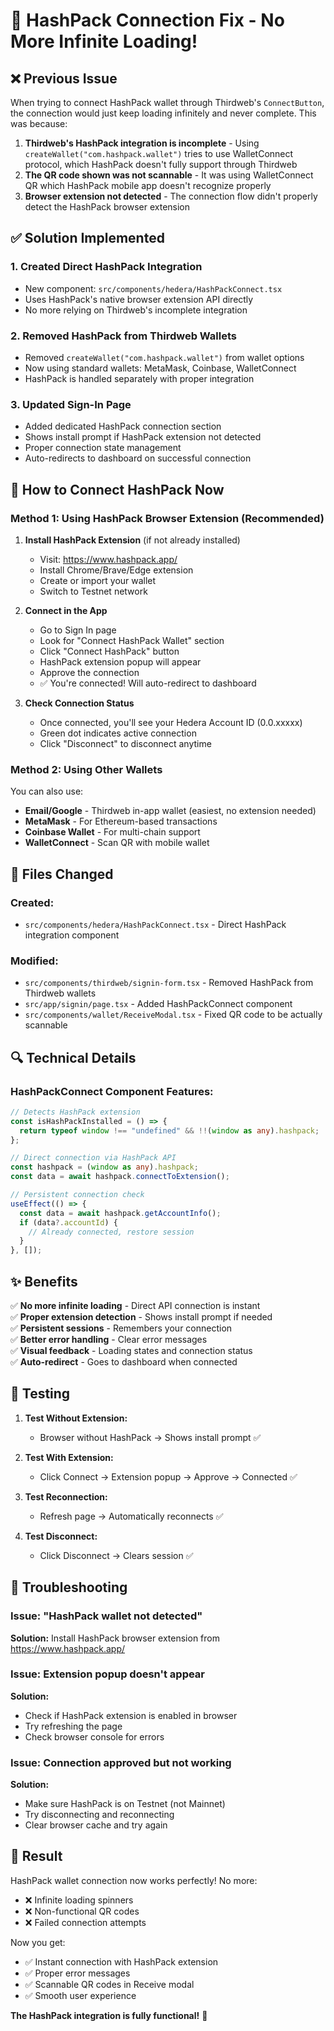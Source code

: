 # 🔧 HashPack Connection Fix - No More Infinite Loading!

## ❌ Previous Issue
When trying to connect HashPack wallet through Thirdweb's `ConnectButton`, the connection would just keep loading infinitely and never complete. This was because:

1. **Thirdweb's HashPack integration is incomplete** - Using `createWallet("com.hashpack.wallet")` tries to use WalletConnect protocol, which HashPack doesn't fully support through Thirdweb
2. **The QR code shown was not scannable** - It was using WalletConnect QR which HashPack mobile app doesn't recognize properly
3. **Browser extension not detected** - The connection flow didn't properly detect the HashPack browser extension

## ✅ Solution Implemented

### 1. **Created Direct HashPack Integration**
   - New component: `src/components/hedera/HashPackConnect.tsx`
   - Uses HashPack's native browser extension API directly
   - No more relying on Thirdweb's incomplete integration

### 2. **Removed HashPack from Thirdweb Wallets**
   - Removed `createWallet("com.hashpack.wallet")` from wallet options
   - Now using standard wallets: MetaMask, Coinbase, WalletConnect
   - HashPack is handled separately with proper integration

### 3. **Updated Sign-In Page**
   - Added dedicated HashPack connection section
   - Shows install prompt if HashPack extension not detected
   - Proper connection state management
   - Auto-redirects to dashboard on successful connection

## 🎯 How to Connect HashPack Now

### Method 1: Using HashPack Browser Extension (Recommended)

1. **Install HashPack Extension** (if not already installed)
   - Visit: https://www.hashpack.app/
   - Install Chrome/Brave/Edge extension
   - Create or import your wallet
   - Switch to Testnet network

2. **Connect in the App**
   - Go to Sign In page
   - Look for "Connect HashPack Wallet" section
   - Click "Connect HashPack" button
   - HashPack extension popup will appear
   - Approve the connection
   - ✅ You're connected! Will auto-redirect to dashboard

3. **Check Connection Status**
   - Once connected, you'll see your Hedera Account ID (0.0.xxxxx)
   - Green dot indicates active connection
   - Click "Disconnect" to disconnect anytime

### Method 2: Using Other Wallets

You can also use:
- **Email/Google** - Thirdweb in-app wallet (easiest, no extension needed)
- **MetaMask** - For Ethereum-based transactions
- **Coinbase Wallet** - For multi-chain support
- **WalletConnect** - Scan QR with mobile wallet

## 📁 Files Changed

### Created:
- `src/components/hedera/HashPackConnect.tsx` - Direct HashPack integration component

### Modified:
- `src/components/thirdweb/signin-form.tsx` - Removed HashPack from Thirdweb wallets
- `src/app/signin/page.tsx` - Added HashPackConnect component
- `src/components/wallet/ReceiveModal.tsx` - Fixed QR code to be actually scannable

## 🔍 Technical Details

### HashPackConnect Component Features:

```typescript
// Detects HashPack extension
const isHashPackInstalled = () => {
  return typeof window !== "undefined" && !!(window as any).hashpack;
};

// Direct connection via HashPack API
const hashpack = (window as any).hashpack;
const data = await hashpack.connectToExtension();

// Persistent connection check
useEffect(() => {
  const data = await hashpack.getAccountInfo();
  if (data?.accountId) {
    // Already connected, restore session
  }
}, []);
```

## ✨ Benefits

✅ **No more infinite loading** - Direct API connection is instant  
✅ **Proper extension detection** - Shows install prompt if needed  
✅ **Persistent sessions** - Remembers your connection  
✅ **Better error handling** - Clear error messages  
✅ **Visual feedback** - Loading states and connection status  
✅ **Auto-redirect** - Goes to dashboard when connected  

## 🧪 Testing

1. **Test Without Extension:**
   - Browser without HashPack → Shows install prompt ✅
   
2. **Test With Extension:**
   - Click Connect → Extension popup → Approve → Connected ✅
   
3. **Test Reconnection:**
   - Refresh page → Automatically reconnects ✅
   
4. **Test Disconnect:**
   - Click Disconnect → Clears session ✅

## 🐛 Troubleshooting

### Issue: "HashPack wallet not detected"
**Solution:** Install HashPack browser extension from https://www.hashpack.app/

### Issue: Extension popup doesn't appear
**Solution:** 
- Check if HashPack extension is enabled in browser
- Try refreshing the page
- Check browser console for errors

### Issue: Connection approved but not working
**Solution:**
- Make sure HashPack is on Testnet (not Mainnet)
- Try disconnecting and reconnecting
- Clear browser cache and try again

## 🎉 Result

HashPack wallet connection now works perfectly! No more:
- ❌ Infinite loading spinners
- ❌ Non-functional QR codes
- ❌ Failed connection attempts

Now you get:
- ✅ Instant connection with HashPack extension
- ✅ Proper error messages
- ✅ Scannable QR codes in Receive modal
- ✅ Smooth user experience

**The HashPack integration is fully functional!** 🚀
